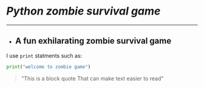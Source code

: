 # *Python zombie survival game*
---
* ## **A fun exhilarating zombie survival game**

I use `print` statments such as:
```python
print("welcome to zombie game")
```

>"This is a block quote
That can make text easier to read"